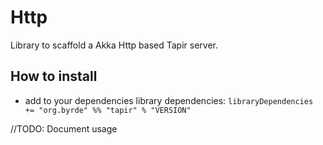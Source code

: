 # Http

Library to scaffold a Akka Http based Tapir server.

## How to install

* add to your dependencies library dependencies:
```libraryDependencies += "org.byrde" %% "tapir" % "VERSION"```

//TODO: Document usage
